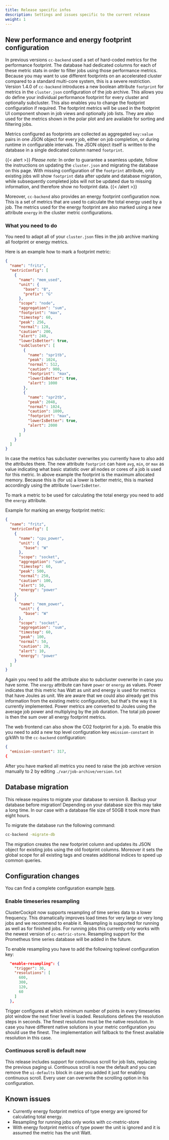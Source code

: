 ```yaml
---
title: Release specific infos
description: Settings and issues specific to the current release
weight: 1
---
```


## New performance and energy footprint configuration

In previous versions `cc-backend` used a set of hard-coded metrics for the
performance footprint. The database had dedicated columns for each of these
metric stats in order to filter jobs using those performance metrics.
Because you may want to use different footprints on an accelerated cluster
compared to a standard multi-core system, this is a severe restriction.
Version 1.4.0 of `cc-backend` introduces a new boolean attribute `footprint` for metrics
in the `cluster.json` configuration of the job archive. This allows you do
define your individual performance footprint for every cluster and optionally
subcluster. This also enables you to change the footprint configuration if required.
The footprint metrics will be used in the footprint UI component
shown in job views and optionally job lists. They are also used for the metrics
shown in the polar plot and are available for sorting and filtering jobs.

Metrics configured as footprints are collected as aggregated `key:value` pairs
in one JSON object for every job, either on job completion, or during runtime in
configurable intervals. The JSON object itself is written to the database
in a single dedicated column named `footprint`.

{{< alert >}}
*Please note:* In order to guarantee a seamless update, follow the
instructions on updating the `cluster.json` and migrating the database on this page.
With missing configuration of the `footprint` attribute, only existing jobs will show
`footprint` data after update and database migration, while subsequently completed jobs
will not be updated due to missing information, and therefore show no footprint data.
{{< /alert >}}

Moreover, `cc-backend` also provides an energy footprint configuration now.
This is a set of metrics that are used to calculate the total energy used by a
job. The metrics used for the energy footprint are also marked using a new
attribute `energy` in the cluster metric configurations.

### What you need to do

You need to adapt all of your `cluster.json` files in the job archive marking
all footprint or energy metrics.

Here is an example how to mark a footprint metric:

```json
{
  "name": "fritz",
  "metricConfig": [
    {
      "name": "mem_used",
      "unit": {
        "base": "B",
        "prefix": "G"
      },
      "scope": "node",
      "aggregation": "sum",
      "footprint": "max",
      "timestep": 60,
      "peak": 256,
      "normal": 128,
      "caution": 200,
      "alert": 240,
      "lowerIsBetter": true,
      "subClusters": [
        {
          "name": "spr1tb",
          "peak": 1024,
          "normal": 512,
          "caution": 900,
          "footprint": "max",
          "lowerIsBetter": true,
          "alert": 1000
        },
        {
          "name": "spr2tb",
          "peak": 2048,
          "normal": 1024,
          "caution": 1800,
          "footprint": "max",
          "lowerIsBetter": true,
          "alert": 2000
        }
      ]
    }
  ]
}
```

In case the metrics has subcluster overwrites you currently have to also add the
attributes there. The new attribute `footprint` can have `avg`, `min`, or `max`
as value indicating what basic statistic over all nodes or cores of a job is
used for this metric. In above example the footprint is the maximum allocated
memory. Because this is (for us) a lower is better metric, this is marked
accordingly using the attribute `lowerIsBetter`.

To mark a metric to be used for calculating the total energy you need to add the
`energy` attribute.

Example for marking an energy footprint metric:

```json
{
  "name": "fritz",
  "metricConfig": [
    {
      "name": "cpu_power",
      "unit": {
        "base": "W"
      },
      "scope": "socket",
      "aggregation": "sum",
      "timestep": 60,
      "peak": 500,
      "normal": 250,
      "caution": 100,
      "alert": 50,
      "energy": "power"
    },
    {
      "name": "mem_power",
      "unit": {
        "base": "W"
      },
      "scope": "socket",
      "aggregation": "sum",
      "timestep": 60,
      "peak": 100,
      "normal": 50,
      "caution": 20,
      "alert": 10,
      "energy": "power"
    }
  ]
}
```

Again you need to add the attribute also to subcluster overwrite in case you
have some. The `energy` attribute can have `power` or `energy` as values. Power
indicates that this metric has Watt as unit and energy is used for metrics that
have Joules as unit. We are aware that we could also already get this
information from the existing metric configuration, but that's the way it is
currently implemented. Power metrics are converted to Joules using the average
job power and multiplying by the job duration. The total job power is then the
sum over all energy footprint metrics.

The web frontend can also show the CO2 footprint for a job. To enable this you
need to add a new top level configuration key `emission-constant` in g/kWh to the
`cc-backend` configuration:

```json
{
  "emission-constant": 317,
{
```

After you have marked all metrics you need to raise the job archive version
manually to 2 by editing `./var/job-archive/version.txt`

## Database migration

This release requires to migrate your database to version 8. Backup your
database before migration! Depending on your database size this may take a long
time. In our case with a database file size of 50GB it took more than eight
hours.

To migrate the database run the following command:

```sh
cc-backend -migrate-db
```

The migration creates the new footprint column and updates its JSON object for
existing jobs using the old footprint columns. Moreover it sets the global
scope for all existing tags and creates additional indices to speed up common
queries.

## Configuration changes

You can find a complete configuration example [here](https://github.com/ClusterCockpit/cc-examples/tree/main/nhr%40fau).

### Enable timeseries resampling

ClusterCockpit now supports resampling of time series data to a lower frequency.
This dramatically improves load times for very large or very long jobs and we
recommend to enable it. Resampling is supported for running as well as for
finished jobs. For running jobs this currently only works with the newest
version of `cc-metric-store`. Resampling support for the Prometheus time series
database will be added in the future.

To enable resampling you have to add the following toplevel configuration key:

```json
  "enable-resampling": {
    "trigger": 30,
    "resolutions": [
      600,
      300,
      120,
      60
    ]
  },
```

Trigger configures at which minimum number of points in every timeseries plot
window the next finer level is loaded. Resolutions defines the resolution steps
in seconds. The finest resolution must be the native resolution. In case you
have different native solutions in your metric configuration you should use the
finest. The implementation will fallback to the finest available resolution in
this case.

### Continuous scroll is default now

This release includes support for continuous scroll for job lists,
replacing the previous paging ui. Continuous scroll is now the default and you
can remove the `ui-defaults` block in case you added it just for enabling
continuous scroll. Every user can overwrite the scrolling option in his
configuration.

## Known issues

- Currently energy footprint metrics of type energy are ignored for calculating
  total energy.
- Resampling for running jobs only works with cc-metric-store
- With energy footprint metrics of type power the unit is ignored and it is
  assumed the metric has the unit Watt.
